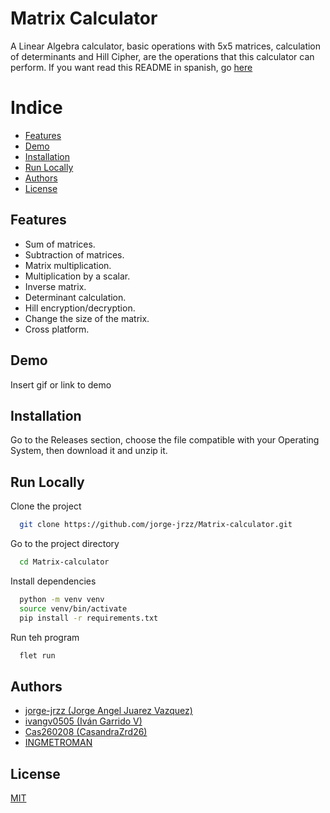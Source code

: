 # Matrix Calculator

A Linear Algebra calculator, basic operations with 5x5 matrices, calculation of determinants and Hill Cipher, are the operations that this calculator can perform.
If you want read this README in spanish, go [here](/README.es.md)

# Indice

- [Features](#features)
- [Demo](#demo)
- [Installation](#installation)
- [Run Locally](#run-locally)
- [Authors](#authors)
- [License](#license)

## Features

- Sum of matrices.
- Subtraction of matrices.
- Matrix multiplication.
- Multiplication by a scalar.
- Inverse matrix.
- Determinant calculation.
- Hill encryption/decryption.
- Change the size of the matrix.
- Cross platform.

## Demo

Insert gif or link to demo

## Installation

Go to the Releases section, choose the file compatible with your Operating System, then download it and unzip it.

## Run Locally

Clone the project

```bash
  git clone https://github.com/jorge-jrzz/Matrix-calculator.git
```

Go to the project directory

```bash
  cd Matrix-calculator
```

Install dependencies

```bash
  python -m venv venv
  source venv/bin/activate
  pip install -r requirements.txt
```

Run teh program

```bash
  flet run
```

## Authors

- [jorge-jrzz (Jorge Angel Juarez Vazquez)](https://github.com/jorge-jrzz)
- [ivangv0505 (Iván Garrido V)](https://github.com/ivangv0505)
- [Cas260208 (CasandraZrd26)](https://github.com/Cas260208)
- [INGMETROMAN](https://github.com/INGMETROMAN)

## License

[MIT](https://choosealicense.com/licenses/mit/)
